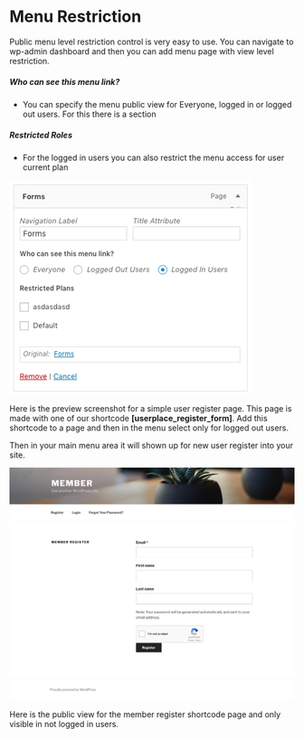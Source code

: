 # Menu Restriction

Public menu level restriction control is very easy to use. You can navigate to wp-admin dashboard and then you can add menu page with view level restriction.

##### Who can see this menu link?

* You can specify the menu public view for Everyone, logged in or logged out users. For this there is a section 

##### Restricted Roles

* For the logged in users you can also restrict the menu access for user current plan

![](/assets/menu-restriction.png)

Here is the preview screenshot for a simple user register page. This page is made with one of our shortcode **\[userplace\_register\_form\]**. Add this shortcode to a page and then in the menu select only for logged out users.

Then in your main menu area it will shown up for new user register into your site.

![](/assets/userplace-register-user.png)

Here is the public view for the member register shortcode page and only visible in not logged in users.

